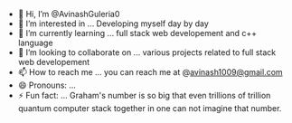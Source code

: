 - 👋 Hi, I’m @AvinashGuleria0
- 👀 I’m interested in ... Developing myself day by day
- 🌱 I’m currently learning ... full stack web developement and c++ language
- 💞️ I’m looking to collaborate on ... various projects related to full stack web  developement
- 📫 How to reach me ... you can reach me at @avinash1009@gmail.com
- 😄 Pronouns: ...
- ⚡ Fun fact: ... Graham's number is so big that even trillions of trillion quantum computer stack together in one can not imagine that number.

